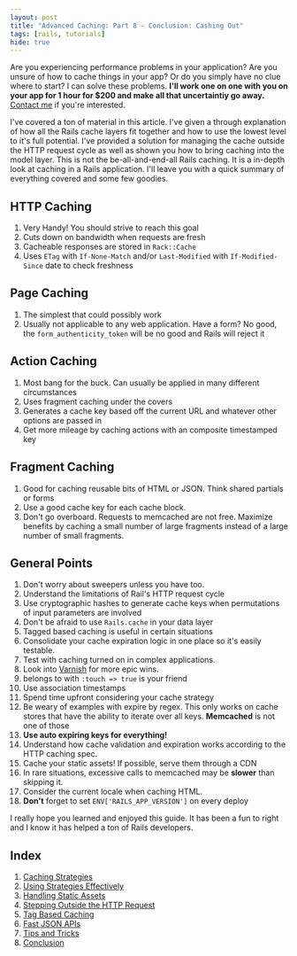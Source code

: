 ```yaml
---
layout: post
title: "Advanced Caching: Part 8 - Conclusion: Cashing Out"
tags: [rails, tutorials]
hide: true
---
```


<p id="consulting-notice">
Are you experiencing performance problems in your application? Are you
unsure of how to cache things in your app? Or do you simply
have no clue where to start? I can solve these problems. <strong>I'll work one
on one with you on your app for 1 hour for $200 and make all that
uncertaintiy go away.</strong> <a href="mailto:me@broadcastingadam.com?subject=Caching%20Consultation">Contact me</a>
if you're interested.
</p>


I've covered a ton of material in this article. I've given a through
explanation of how all the Rails cache layers fit together and how to
use the lowest level to it's full potential. I've provided a solution
for managing the cache outside the HTTP request cycle as well as shown
you how to bring caching into the model layer. This is not the
be-all-and-end-all Rails caching. It is a in-depth look at caching in a
Rails application. I'll leave you with a quick summary of everything
covered and some few goodies.

## HTTP Caching

1. Very Handy! You should strive to reach this goal
2. Cuts down on bandwidth when requests are fresh
3. Cacheable responses are stored in `Rack::Cache`
4. Uses `ETag` with `If-None-Match` and/or `Last-Modified` with `If-Modified-Since`
   date to check freshness

## Page Caching

1. The simplest that could possibly work
2. Usually not applicable to any web application. Have a form? No good,
   the `form_authenticity_token` will be no good and Rails will reject
   it

## Action Caching

1. Most bang for the buck. Can usually be applied in many different
   circumstances
2. Uses fragment caching under the covers
3. Generates a cache key based off the current URL and whatever other
   options are passed in
4. Get more mileage by caching actions with an composite timestamped
   key

## Fragment Caching

1. Good for caching reusable bits of HTML or JSON. Think shared partials or
   forms
2. Use a good cache key for each cache block.
3. Don't go overboard. Requests to memcached are not free. Maximize
   benefits by caching a small number of large fragments instead of a
   large number of small fragments.

## General Points

1. Don't worry about sweepers unless you have too.
2. Understand the limitations of Rail's HTTP request cycle 
3. Use cryptographic hashes to generate cache keys when permutations of
   input parameters are involved
4. Don't be afraid to use `Rails.cache` in your data layer
6. Tagged based caching is useful in certain situations
7. Consolidate your cache expiration logic in one place so it's easily
   testable.
8. Test with caching turned on in complex applications.
9. Look into [Varnish](http://www.varnish-cache.org/) for more epic
   wins.
10. belongs to with `:touch => true` is your friend
11. Use association timestamps
12. Spend time upfront considering your cache strategy
13. Be weary of examples with expire by regex. This only works on cache
    stores that have the ability to iterate over all keys. **Memcached**
    is not one of those
14. **Use auto expiring keys for everything!**
15. Understand how cache validation and expiration works according to
    the HTTP caching spec.
16. Cache your static assets! If possible, serve them through a CDN
17. In rare situations, excessive calls to memcached may be **slower**
    than skipping it.
18. Consider the current locale when caching HTML.
19. **Don't** forget to set `ENV['RAILS_APP_VERSION']` on every deploy

I really hope you learned and enjoyed this guide. It has been a fun to
right and I know it has helped a ton of Rails developers.

## Index

1. [Caching Strategies](/2012/07/advanced_caching_part_1-caching_strategies)
2. [Using Strategies Effectively](/2012/07/advanced_caching_part_2-using_strategies)
3. [Handling Static Assets](/2012/07/advanced_caching_part_3-static_assets)
4. [Stepping Outside the HTTP Request](/2012/07/advanced_caching_part_4-stepping_outside_the_http_request)
5. [Tag Based Caching](/2012/07/advanced_caching_part_5-tag_based_caching)
6. [Fast JSON APIs](/2012/07/advanced_caching_part_6-fast_json_apis)
7. [Tips and Tricks](/2012/07/advanced_caching_part_7-tips_and_tricks)
8. [Conclusion](/2012/07/advanced_caching_part_8-conclusion)
